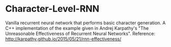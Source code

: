 # Character-Level-RNN
Vanilla recurrent neural network that performs basic character generation.
A C++ implementation of the example given in Andrej Karpathy's "The Unreasonable Effectiveness of Recurrent Neural Networks".
Reference: http://karpathy.github.io/2015/05/21/rnn-effectiveness/
